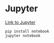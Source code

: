 # Jupyter


<a href="https://jupyter.org/install">Link to Jupyter</a>

```CMD
pip install notebook
jupyter notebook
```
